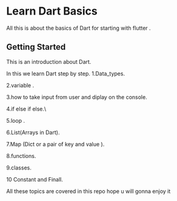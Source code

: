 # Learn Dart Basics

All this is about the basics of Dart for starting with flutter .

## Getting Started

This is an introduction about Dart.

In this we learn Dart step by step.
1.Data_types.

2.variable .

3.how to take input from user and diplay on the console.

4.if else if else.\

5.loop .

6.List(Arrays in Dart).

7.Map (Dict or a pair of key and value ).

8.functions.

9.classes.

10 Constant and Finall. 


All these topics are covered in this repo hope u will gonna enjoy it 

